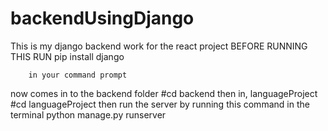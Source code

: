 # backendUsingDjango
This is my django backend work for the react project 
 BEFORE RUNNING THIS RUN 
                                     pip install django 
                                     
        in your command prompt

now comes in to the backend folder
   #cd backend
then in, languageProject 
    #cd languageProject
then run the server by running this command in the terminal 
    python manage.py runserver

    

        
                                     
